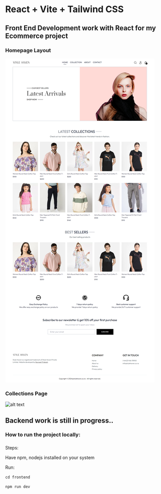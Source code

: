 # React + Vite + Tailwind CSS
## Front End Development work with React for my Ecommerce project

### Homepage Layout
![alt text](screenshots/homepage.png)

### Collections Page
![alt text](screenshots/collections.png)

## Backend work is still in progress..

### How to run the project locally:

###

Steps:

Have npm, nodejs installed on your system

Run:

```
cd frontend
```

```
npm run dev
```
